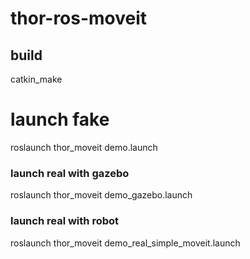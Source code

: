 # thor-ros-moveit

## build
catkin_make

# launch fake
roslaunch thor_moveit demo.launch

### launch real with gazebo
roslaunch thor_moveit demo_gazebo.launch

### launch real with robot
roslaunch thor_moveit demo_real_simple_moveit.launch
